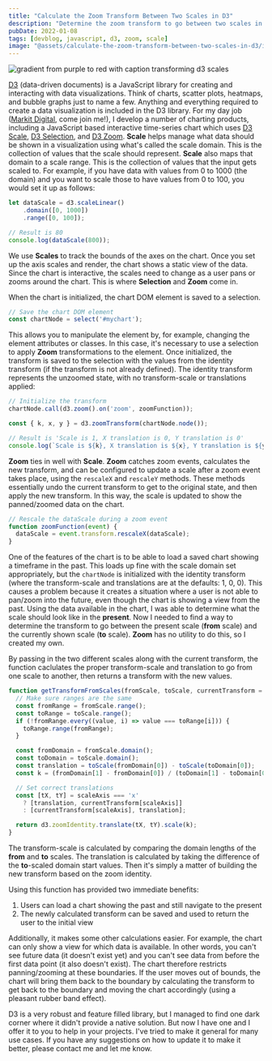 ```yaml
---
title: "Calculate the Zoom Transform Between Two Scales in D3"
description: "Determine the zoom transform to go between two scales in the data visualization library D3"
pubDate: 2022-01-08
tags: [devblog, javascript, d3, zoom, scale]
image: "@assets/calculate-the-zoom-transform-between-two-scales-in-d3/images/header.png"
---
```


![gradient from purple to red with caption transforming d3 scales](@assets/calculate-the-zoom-transform-between-two-scales-in-d3/images/header.png "Transforming D3 Scales")

[D3](https://github.com/d3/d3) (data-driven documents) is a JavaScript library for creating and interacting with data visualizations. Think of charts, scatter plots, heatmaps, and bubble graphs just to name a few. Anything and everything required to create a data visualization is included in the D3 library. For my day job ([Markit Digital](https://careers.ihsmarkit.com/search.php?searchkeyword=&searchlocation=Boulder%2C+CO++US), come join me!), I develop a number of charting products, including a JavaScript based interactive time-series chart which uses [D3 Scale](https://github.com/d3/d3-scale), [D3 Selection](https://github.com/d3/d3-selection), and [D3 Zoom](https://github.com/d3/d3-zoom). **Scale** helps manage what data should be shown in a visualization using what's called the scale domain. This is the collection of values that the scale should represent. **Scale** also maps that domain to a scale range. This is the collection of values that the input gets scaled to. For example, if you have data with values from 0 to 1000 (the domain) and you want to scale those to have values from 0 to 100, you would set it up as follows:

```javascript
let dataScale = d3.scaleLinear()
    .domain([0, 1000])
    .range([0, 100]);

// Result is 80
console.log(dataScale(800));
```

We use **Scales** to track the bounds of the axes on the chart. Once you set up the axis scales and render, the chart shows a static view of the data. Since the chart is interactive, the scales need to change as a user pans or zooms around the chart. This is where **Selection** and **Zoom** come in. 

When the chart is initialized, the chart DOM element is saved to a selection.

```javascript
// Save the chart DOM element
const chartNode = select('#mychart');
```

This allows you to manipulate the element by, for example, changing the element attributes or classes. In this case, it's necessary to use a selection to apply **Zoom** transformations to the element. Once initialized, the transform is saved to the selection with the values from the identity transform (if the transform is not already defined). The identity transform represents the unzoomed state, with no transform-scale or translations applied:

```javascript
// Initialize the transform
chartNode.call(d3.zoom().on('zoom', zoomFunction));

const { k, x, y } = d3.zoomTransform(chartNode.node());

// Result is 'Scale is 1, X translation is 0, Y translation is 0'
console.log(`Scale is ${k}, X translation is ${x}, Y translation is ${y}`);
```

**Zoom** ties in well with **Scale**. **Zoom** catches zoom events, calculates the new transform, and can be configured to update a scale after a zoom event takes place, using the `rescaleX` and `rescaleY` methods. These methods essentially undo the current transform to get to the original state, and then apply the new transform. In this way, the scale is updated to show the panned/zoomed data on the chart.

```javascript
// Rescale the dataScale during a zoom event
function zoomFunction(event) {
  dataScale = event.transform.rescaleX(dataScale);
}
```

One of the features of the chart is to be able to load a saved chart showing a timeframe in the past. This loads up fine with the scale domain set appropriately, but the `chartNode` is initialized with the identity transform (where the transform-scale and translations are at the defaults: 1, 0, 0). This causes a problem because it creates a situation where a user is not able to pan/zoom into the future, even though the chart is showing a view from the past. Using the data available in the chart, I was able to determine what the scale should look like in the **present**. Now I needed to find a way to determine the transform to go between the present scale (**from** scale) and the currently shown scale (**to** scale). **Zoom** has no utility to do this, so I created my own.

By passing in the two different scales along with the current transform, the function caclulates the proper transform-scale and translation to go from one scale to another, then returns a transform with the new values.

```javascript
function getTransformFromScales(fromScale, toScale, currentTransform = d3.zoomIdentity, scaleAxis = 'x') {
  // Make sure ranges are the same
  const fromRange = fromScale.range();
  const toRange = toScale.range();
  if (!fromRange.every((value, i) => value === toRange[i])) {
    toRange.range(fromRange);
  }

  const fromDomain = fromScale.domain();
  const toDomain = toScale.domain();
  const translation = toScale(fromDomain[0]) - toScale(toDomain[0]);
  const k = (fromDomain[1] - fromDomain[0]) / (toDomain[1] - toDomain[0]);

  // Set correct translations
  const [tX, tY] = scaleAxis === 'x'
    ? [translation, currentTransform[scaleAxis]]
    : [currentTransform[scaleAxis], translation];

  return d3.zoomIdentity.translate(tX, tY).scale(k);
}
```

The transform-scale is calculated by comparing the domain lengths of the **from** and **to** scales. The translation is calculated by taking the difference of the **to**-scaled domain start values. Then it's simply a matter of building the new transform based on the zoom identity.

Using this function has provided two immediate benefits:
1. Users can load a chart showing the past and still navigate to the present
1. The newly calculated transform can be saved and used to return the user to the initial view

Additionally, it makes some other calculations easier. For example, the chart can only show a view for which data is available. In other words, you can't see future data (it doesn't exist yet) and you can't see data from before the first data point (it also doesn't exist). The chart therefore restricts panning/zooming at these boundaries. If the user moves out of bounds, the chart will bring them back to the boundary by calculating the transform to get back to the boundary and moving the chart accordingly (using a pleasant rubber band effect).

D3 is a very robust and feature filled library, but I managed to find one dark corner where it didn't provide a native solution. But now I have one and I offer it to you to help in your projects. I've tried to make it general for many use cases. If you have any suggestions on how to update it to make it better, please contact me and let me know.